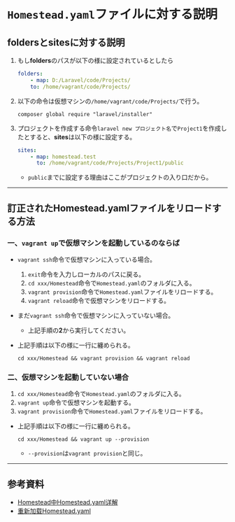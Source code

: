 # `Homestead.yaml`ファイルに対する説明

## foldersとsitesに対する説明

1. もし**folders**のパスが以下の様に設定されているとしたら

   ```yaml
   folders:
       - map: D:/Laravel/code/Projects/
       to: /home/vagrant/code/Projects/
   ```

2. 以下の命令は仮想マシンの`/home/vagrant/code/Projects/`で行う。

   ```shell
   composer global require "laravel/installer"
   ```

3. プロジェクトを作成する命令`laravel new プロジェクト名`で`Project1`を作成したとすると、**sites**は以下の様に設定する。

   ```yaml
   sites:
       - map: homestead.test
         to: /home/vagrant/code/Projects/Project1/public
   ```

   - `public`までに設定する理由はここがプロジェクトの入り口だから。

---

## 訂正されたHomestead.yamlファイルをリロードする方法

### 一、`vagrant up`で仮想マシンを起動しているのならば

- `vagrant ssh`命令で仮想マシンに入っている場合。
  1. `exit`命令を入力しローカルのパスに戻る。
  2. `cd xxx/Homestead`命令で`Homestead.yaml`のフォルダに入る。
  3. `vagrant provision`命令で`Homestead.yaml`ファイルをリロードする。
  4. `vagrant reload`命令で仮想マシンをリロードする。
- まだ`vagrant ssh`命令で仮想マシンに入っていない場合。
  - 上記手順の**2**から実行してください。
- 上記手順は以下の様に一行に纏められる。
  
  ```shell
  cd xxx/Homestead && vagrant provision && vagrant reload
  ```

### 二、仮想マシンを起動していない場合

1. `cd xxx/Homestead`命令で`Homestead.yaml`のフォルダに入る。
2. `vagrant up`命令で仮想マシンを起動する。
3. `vagrant provision`命令で`Homestead.yaml`ファイルをリロードする。

- 上記手順は以下の様に一行に纏められる。

  ```shell
  cd xxx/Homestead && vagrant up --provision
  ```

  - `--provision`は`vagrant provision`と同じ。

---

## 参考資料

- [Homestead中Homestead.yaml详解][homesteadYaml]
- [重新加载Homestead.yaml][yamlReload]

<!-- リンクの声明 -->
[homesteadYaml]: https://www.pianshen.com/article/642925974/ "Homestead中Homestead.yaml详解"
[yamlReload]: https://blog.csdn.net/nannan05520/article/details/92809074 "重新加载Homestead.yaml"

